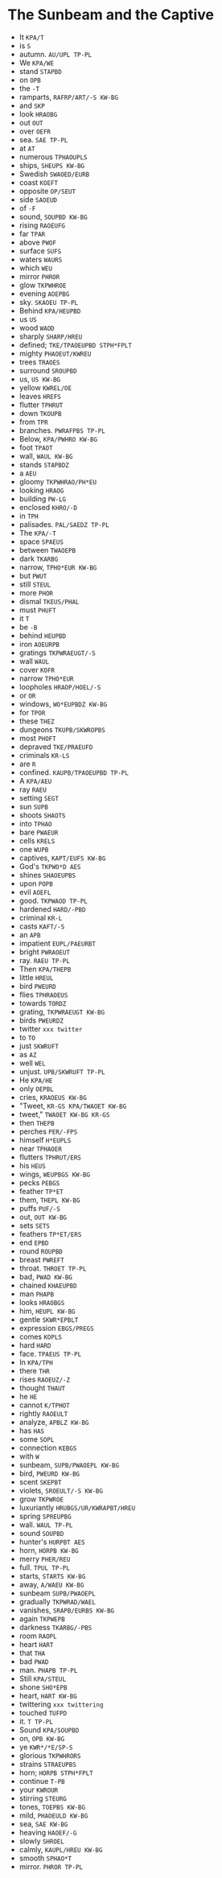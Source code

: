 # The Sunbeam and the Captive

* It `KPA/T`
* is `S`
* autumn. `AU/UPL TP-PL`
* We `KPA/WE`
* stand `STAPBD`
* on `OPB`
* the `-T`
* ramparts, `RAFRP/ART/-S KW-BG`
* and `SKP`
* look `HRAOBG`
* out `OUT`
* over `OEFR`
* sea. `SAE TP-PL`
* at `AT`
* numerous `TPHAOUPLS`
* ships, `SHEUPS KW-BG`
* Swedish `SWAOED/EURB`
* coast `KOEFT`
* opposite `OP/SEUT`
* side `SAOEUD`
* of `-F`
* sound, `SOUPBD KW-BG`
* rising `RAOEUFG`
* far `TPAR`
* above `PWOF`
* surface `SUFS`
* waters `WAURS`
* which `WEU`
* mirror `PHROR`
* glow `TKPWHROE`
* evening `AOEPBG`
* sky. `SKAOEU TP-PL`
* Behind `KPA/HEUPBD`
* us `US`
* wood `WAOD`
* sharply `SHARP/HREU`
* defined; `TKE/TPAOEUPBD STPH*FPLT`
* mighty `PHAOEUT/KWREU`
* trees `TRAOES`
* surround `SROUPBD`
* us, `US KW-BG`
* yellow `KWREL/OE`
* leaves `HREFS`
* flutter `TPHRUT`
* down `TKOUPB`
* from `TPR`
* branches. `PWRAFPBS TP-PL`
* Below, `KPA/PWHRO KW-BG`
* foot `TPAOT`
* wall, `WAUL KW-BG`
* stands `STAPBDZ`
* a `AEU`
* gloomy `TKPWHRAO/PH*EU`
* looking `HRAOG`
* building `PW-LG`
* enclosed `KHRO/-D`
* in `TPH`
* palisades. `PAL/SAEDZ TP-PL`
* The `KPA/-T`
* space `SPAEUS`
* between `TWAOEPB`
* dark `TKARBG`
* narrow, `TPHO*EUR KW-BG`
* but `PWUT`
* still `STEUL`
* more `PHOR`
* dismal `TKEUS/PHAL`
* must `PHUFT`
* it `T`
* be `-B`
* behind `HEUPBD`
* iron `AOEURPB`
* gratings `TKPWRAEUGT/-S`
* wall `WAUL`
* cover `KOFR`
* narrow `TPHO*EUR`
* loopholes `HRAOP/HOEL/-S`
* or `OR`
* windows, `WO*EUPBDZ KW-BG`
* for `TPOR`
* these `THEZ`
* dungeons `TKUPB/SKWROPBS`
* most `PHOFT`
* depraved `TKE/PRAEUFD`
* criminals `KR-LS`
* are `R`
* confined. `KAUPB/TPAOEUPBD TP-PL`
* A `KPA/AEU`
* ray `RAEU`
* setting `SEGT`
* sun `SUPB`
* shoots `SHAOTS`
* into `TPHAO`
* bare `PWAEUR`
* cells `KRELS`
* one `WUPB`
* captives, `KAPT/EUFS KW-BG`
* God's `TKPWO*D AES`
* shines `SHAOEUPBS`
* upon `POPB`
* evil `AOEFL`
* good. `TKPWAOD TP-PL`
* hardened `HARD/-PBD`
* criminal `KR-L`
* casts `KAFT/-S`
* an `APB`
* impatient `EUPL/PAEURBT`
* bright `PWRAOEUT`
* ray. `RAEU TP-PL`
* Then `KPA/THEPB`
* little `HREUL`
* bird `PWEURD`
* flies `TPHRAOEUS`
* towards `TORDZ`
* grating, `TKPWRAEUGT KW-BG`
* birds `PWEURDZ`
* twitter `xxx twitter`
* to `TO`
* just `SKWRUFT`
* as `AZ`
* well `WEL`
* unjust. `UPB/SKWRUFT TP-PL`
* He `KPA/HE`
* only `OEPBL`
* cries, `KRAOEUS KW-BG`
* "Tweet, `KR-GS KPA/TWAOET KW-BG`
* tweet," `TWAOET KW-BG KR-GS`
* then `THEPB`
* perches `PER/-FPS`
* himself `H*EUPLS`
* near `TPHAOER`
* flutters `TPHRUT/ERS`
* his `HEUS`
* wings, `WEUPBGS KW-BG`
* pecks `PEBGS`
* feather `TP*ET`
* them, `THEPL KW-BG`
* puffs `PUF/-S`
* out, `OUT KW-BG`
* sets `SETS`
* feathers `TP*ET/ERS`
* end `EPBD`
* round `ROUPBD`
* breast `PWREFT`
* throat. `THROET TP-PL`
* bad, `PWAD KW-BG`
* chained `KHAEUPBD`
* man `PHAPB`
* looks `HRAOBGS`
* him, `HEUPL KW-BG`
* gentle `SKWR*EPBLT`
* expression `EBGS/PREGS`
* comes `KOPLS`
* hard `HARD`
* face. `TPAEUS TP-PL`
* In `KPA/TPH`
* there `THR`
* rises `RAOEUZ/-Z`
* thought `THAUT`
* he `HE`
* cannot `K/TPHOT`
* rightly `RAOEULT`
* analyze, `APBLZ KW-BG`
* has `HAS`
* some `SOPL`
* connection `KEBGS`
* with `W`
* sunbeam, `SUPB/PWAOEPL KW-BG`
* bird, `PWEURD KW-BG`
* scent `SKEPBT`
* violets, `SROEULT/-S KW-BG`
* grow `TKPWROE`
* luxuriantly `HRUBGS/UR/KWRAPBT/HREU`
* spring `SPREUPBG`
* wall. `WAUL TP-PL`
* sound `SOUPBD`
* hunter's `HURPBT AES`
* horn, `HORPB KW-BG`
* merry `PHER/REU`
* full. `TPUL TP-PL`
* starts, `STARTS KW-BG`
* away, `A/WAEU KW-BG`
* sunbeam `SUPB/PWAOEPL`
* gradually `TKPWRAD/WAEL`
* vanishes, `SRAPB/EURBS KW-BG`
* again `TKPWEPB`
* darkness `TKARBG/-PBS`
* room `RAOPL`
* heart `HART`
* that `THA`
* bad `PWAD`
* man. `PHAPB TP-PL`
* Still `KPA/STEUL`
* shone `SHO*EPB`
* heart, `HART KW-BG`
* twittering `xxx twittering`
* touched `TUFPD`
* it. `T TP-PL`
* Sound `KPA/SOUPBD`
* on, `OPB KW-BG`
* ye `KWR*/*E/SP-S`
* glorious `TKPWHRORS`
* strains `STRAEUPBS`
* horn; `HORPB STPH*FPLT`
* continue `T-PB`
* your `KWROUR`
* stirring `STEURG`
* tones, `TOEPBS KW-BG`
* mild, `PHAOEULD KW-BG`
* sea, `SAE KW-BG`
* heaving `HAOEF/-G`
* slowly `SHROEL`
* calmly, `KAUPL/HREU KW-BG`
* smooth `SPHAO*T`
* mirror. `PHROR TP-PL`
